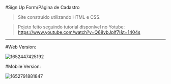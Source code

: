#Sign Up Form/Página de Cadastro
>Site construido utilizando HTML e CSS.

>Pojeto feito seguindo tutorial disponível no Yotube:
>https://www.youtube.com/watch?v=Q68vbJplf7I&t=1404s

________________________________________________________________________________________________________________________________________________________________________


#Web Version:


![1652447425192](https://user-images.githubusercontent.com/88169014/168816645-f8ad8177-5fa6-4f79-93e2-9dfe13e8a1ec.png)


#Mobile Version:



![1652791881847](https://user-images.githubusercontent.com/88169014/168816798-2efd7b2c-ead0-428f-bcf3-ecadf44ba03f.png)
